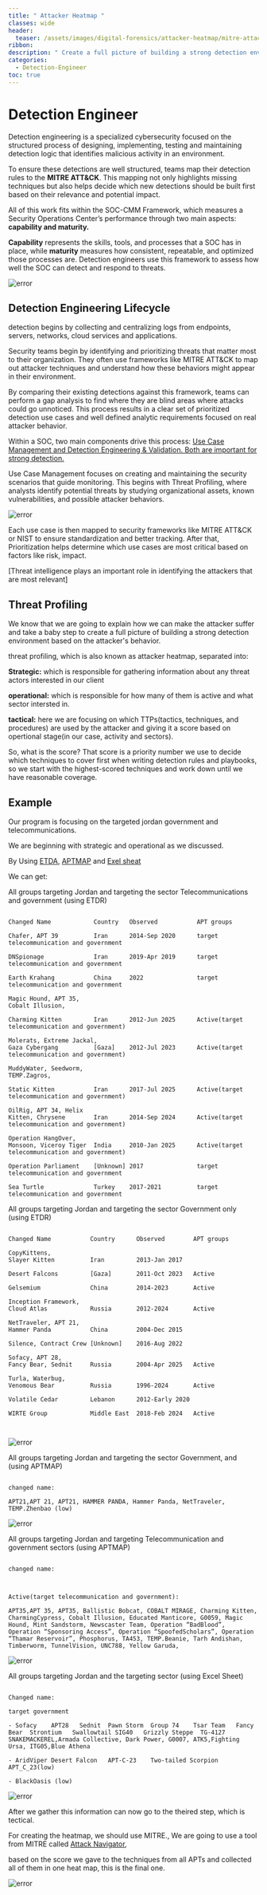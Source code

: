 ```yaml
---
title: " Attacker Heatmap "
classes: wide
header:
  teaser: /assets/images/digital-forensics/attacker-heatmap/mitre-attack.png
ribbon:
description: " Create a full picture of building a strong detection environment based on the attacker's behavior."
categories:
  - Detection-Engineer
toc: true
---
```


# Detection Engineer
Detection engineering is a specialized cybersecurity focused on the structured process of designing, implementing, testing and maintaining detection logic that identifies malicious activity in an environment. 

To ensure these detections are well structured, teams map their detection rules to the **MITRE ATT&CK**. This mapping not only highlights missing techniques but also helps decide which new detections should be built first based on their relevance and potential impact.

All of this work fits within the SOC-CMM Framework, which measures a Security Operations Center’s performance through two main aspects: **capability and maturity.**

**Capability** represents the skills, tools, and processes that a SOC has in place, while **maturity** measures how consistent, repeatable, and optimized those processes are. Detection engineers use this framework to assess how well the SOC can detect and respond to threats.

![error](/assets/images/Detection-Engineer/attacker-heatmap/soc-cmm.png)


## Detection Engineering Lifecycle

detection begins by collecting and centralizing logs from endpoints, servers, networks, cloud services and applications.


Security teams begin by identifying and prioritizing threats that matter most to their organization. They often use frameworks like MITRE ATT&CK to map out attacker techniques and understand how these behaviors might appear in their environment. 

By comparing their existing detections against this framework, teams can perform a gap analysis to find where they are blind areas where attacks could go unnoticed. This process results in a clear set of prioritized detection use cases and well defined analytic requirements focused on real attacker behavior.

Within a SOC, two main components drive this process: <u>Use Case Management and Detection Engineering & Validation. Both are important for strong detection.</u>

Use Case Management focuses on creating and maintaining the security scenarios that guide monitoring. This begins with Threat Profiling, where analysts identify potential threats by studying organizational assets, known vulnerabilities, and possible attacker behaviors.

![error](/assets/images/Detection-Engineer/attacker-heatmap/use-case.png)


Each use case is then mapped to security frameworks like MITRE ATT&CK or NIST to ensure standardization and better tracking. After that, Prioritization helps determine which use cases are most critical based on factors like risk, impact. 

[Threat intelligence plays an important role in identifying the attackers that are most relevant]

## Threat Profiling

We know that we are going to explain how we can make the attacker suffer and take a baby step to create a full picture of building a strong detection environment based on the attacker's behavior.

threat profiling, which is also known as attacker heatmap, separated into:

**Strategic:** which is responsible for gathering information about any threat actors interested in our client

**operational:** which is responsible for how many of them is active and what sector intersted in.

**tactical:** here we are focusing on which TTPs(tactics, techniques, and procedures) are used by the attacker and giving it a score based on opertional stage(in our case, activity and sectors).

So, what is the score? That score is a priority number we use to decide which techniques to cover first when writing detection rules and playbooks, so we start with the highest-scored techniques and work down until we have reasonable coverage.

## Example


Our program is focusing on the targeted jordan government and telecommunications.

We are beginning with strategic and operational as we discussed.

By Using [ETDA](https://apt.etda.or.th/cgi-bin/aptsearch.cgi), [APTMAP](https://andreacristaldi.github.io/APTmap/) and [Exel sheat](https://docs.google.com/spreadsheets/d/1H9_xaxQHpWaa4O_Son4Gx0YOIzlcBWMsdvePFX68EKU/edit?gid=1636225066#gid=1636225066)



We can get:   

All groups targeting Jordan and targeting the sector Telecommunications and government (using ETDR)

```

Changed Name            Country   Observed           APT groups

Chafer, APT 39          Iran      2014-Sep 2020      target telecommunication and government

DNSpionage              Iran      2019-Apr 2019      target telecommunication and government

Earth Krahang           China     2022               target telecommunication and government

Magic Hound, APT 35, 
Cobalt Illusion,

Charming Kitten         Iran      2012-Jun 2025      Active(target telecommunication and government)

Molerats, Extreme Jackal,                 
Gaza Cybergang          [Gaza]    2012-Jul 2023      Active(target telecommunication and government)

MuddyWater, Seedworm, 
TEMP.Zagros,

Static Kitten           Iran      2017-Jul 2025      Active(target telecommunication and government)

OilRig, APT 34, Helix
Kitten, Chrysene        Iran      2014-Sep 2024      Active(target telecommunication and government)

Operation HangOver, 
Monsoon, Viceroy Tiger  India     2010-Jan 2025      Active(target telecommunication and government) 

Operation Parliament    [Unknown] 2017               target telecommunication and government

Sea Turtle              Turkey    2017-2021          target telecommunication and government

```


All groups targeting Jordan and targeting the sector Government only (using ETDR)
```

Changed Name           Country      Observed        APT groups

CopyKittens,
Slayer Kitten          Iran         2013-Jan 2017    

Desert Falcons         [Gaza]       2011-Oct 2023   Active

Gelsemium              China        2014-2023       Active

Inception Framework,
Cloud Atlas            Russia       2012-2024       Active

NetTraveler, APT 21, 
Hammer Panda           China        2004-Dec 2015    

Silence, Contract Crew [Unknown]    2016-Aug 2022    

Sofacy, APT 28, 
Fancy Bear, Sednit     Russia       2004-Apr 2025   Active

Turla, Waterbug, 
Venomous Bear          Russia       1996-2024       Active 

Volatile Cedar         Lebanon      2012-Early 2020  

WIRTE Group            Middle East  2018-Feb 2024   Active 



```

  ![error](/assets/images/Detection-Engineer/attacker-heatmap/APT-groups.png)



All groups targeting Jordan and targeting the sector Government, and  (using APTMAP)



```

changed name: 

APT21,APT 21, APT21, HAMMER PANDA, Hammer Panda, NetTraveler, TEMP.Zhenbao (low)

```


  ![error](/assets/images/Detection-Engineer/attacker-heatmap/APT-groups-china.png)




All groups targeting Jordan and targeting Telecommunication and government sectors (using APTMAP)



```

changed name:



Active(target telecommunication and government):

APT35,APT 35, APT35, Ballistic Bobcat, COBALT MIRAGE, Charming Kitten, CharmingCypress, Cobalt Illusion, Educated Manticore, G0059, Magic Hound, Mint Sandstorm, Newscaster Team, Operation “BadBlood”, Operation “Sponsoring Access”, Operation “SpoofedScholars”, Operation “Thamar Reservoir”, Phosphorus, TA453, TEMP.Beanie, Tarh Andishan, Timberworm, TunnelVision, UNC788, Yellow Garuda,

```

  ![error](/assets/images/Detection-Engineer/attacker-heatmap/APT-groups-iran.png)



All groups targeting Jordan and the targeting sector (using Excel Sheet)

```

Changed name: 

target government

- Sofacy    APT28   Sednit  Pawn Storm  Group 74    Tsar Team   Fancy Bear  Strontium   Swallowtail SIG40   Grizzly Steppe  TG-4127 SNAKEMACKEREL,Armada Collective, Dark Power, G0007, ATK5,Fighting Ursa, ITG05,Blue Athena 

- AridViper Desert Falcon   APT-C-23    Two-tailed Scorpion APT_C_23(low)

- BlackOasis (low)

```

  ![error](/assets/images/Detection-Engineer/attacker-heatmap/APT-groups-exel.png)


After we gather this information can now go to the theired step, which is tectical.



For creating the heatmap, we should use MITRE., We are going to use a tool from MITRE called [Attack Navigator](https://mitre-attack.github.io/attack-navigator/),


based on the score we gave to the techniques from all APTs and collected all of them in one heat map, this is the final one. 

  ![error](/assets/images/Detection-Engineer/attacker-heatmap/mitre-attack.png)




